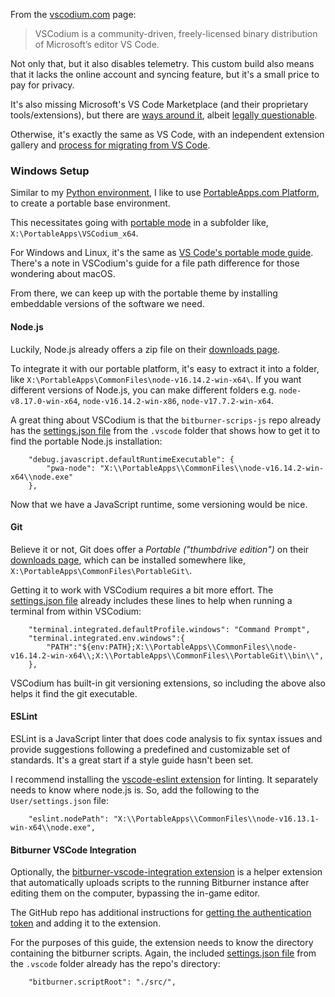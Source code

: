 From the [vscodium.com](https://vscodium.com/) page:

> VSCodium is a community-driven, freely-licensed binary distribution of Microsoft’s editor VS Code.

Not only that, but it also disables telemetry. This custom build also means that it lacks the online account and syncing feature, but it's a small price to pay for privacy.

It's also missing Microsoft's VS Code Marketplace (and their proprietary tools/extensions), but there are [ways around it](https://github.com/VSCodium/vscodium/blob/master/DOCS.md#howto-vscode-marketplace), albeit [legally questionable](https://github.com/microsoft/vscode/issues/31168).

Otherwise, it's exactly the same as VS Code, with an independent extension gallery and [process for migrating from VS Code](https://github.com/VSCodium/vscodium/blob/master/DOCS.md#migrating).

### Windows Setup
Similar to my [Python environment](https://josealermaiii.github.io/python-tutorials/getting_started/installation.html), I like to use [PortableApps.com Platform](https://portableapps.com/download), to create a portable base environment.

This necessitates going with [portable mode](https://github.com/VSCodium/vscodium/blob/master/DOCS.md#how-do-i-run-vscodium-in-portable-mode) in a subfolder like, `X:\PortableApps\VSCodium_x64`.

For Windows and Linux, it's the same as [VS Code's portable mode guide](https://code.visualstudio.com/docs/editor/portable). There's a note in VSCodium's guide for a file path difference for those wondering about macOS.

From there, we can keep up with the portable theme by installing embeddable versions of the software we need.

#### Node.js

Luckily, Node.js already offers a zip file on their [downloads page](https://nodejs.org/en/download/).

To integrate it with our portable platform, it's easy to extract it into a folder, like `X:\PortableApps\CommonFiles\node-v16.14.2-win-x64\`. If you want different versions of Node.js, you can make different folders e.g. `node-v8.17.0-win-x64`, `node-v16.14.2-win-x86`, `node-v17.7.2-win-x64`.

A great thing about VSCodium is that the `bitburner-scrips-js` repo already has the [settings.json file](https://github.com/JoseALermaIII/bitburner-scripts-js/blob/master/.vscode/settings.json) from the `.vscode` folder that shows how to get it to find the portable Node.js installation:

```
    "debug.javascript.defaultRuntimeExecutable": {
        "pwa-node": "X:\\PortableApps\\CommonFiles\\node-v16.14.2-win-x64\\node.exe"
    },
```

Now that we have a JavaScript runtime, some versioning would be nice.

#### Git
Believe it or not, Git does offer a *Portable ("thumbdrive edition")* on their [downloads page](https://git-scm.com/download/win), which can be installed somewhere like, `X:\PortableApps\CommonFiles\PortableGit\`.

Getting it to work with VSCodium requires a bit more effort. The [settings.json file](https://github.com/JoseALermaIII/bitburner-scripts-js/blob/master/.vscode/settings.json) already includes these lines to help when running a terminal from within VSCodium:

```
    "terminal.integrated.defaultProfile.windows": "Command Prompt",
    "terminal.integrated.env.windows":{
        "PATH":"${env:PATH};X:\\PortableApps\\CommonFiles\\node-v16.14.2-win-x64\\;X:\\PortableApps\\CommonFiles\\PortableGit\\bin\\",
    },
```

VSCodium has built-in git versioning extensions, so including the above also helps it find the git executable.

#### ESLint
ESLint is a JavaScript linter that does code analysis to fix syntax issues and provide suggestions following a predefined and customizable set of standards. It's a great start if a style guide hasn't been set.

I recommend installing the [vscode-eslint extension](https://open-vsx.org/extension/dbaeumer/vscode-eslint) for linting. It separately needs to know where node.js is. So, add the following to the `User/settings.json` file:

```
    "eslint.nodePath": "X:\\PortableApps\\CommonFiles\\node-v16.13.1-win-x64\\node.exe",
```

#### Bitburner VSCode Integration
Optionally, the [bitburner-vscode-integration extension](https://marketplace.visualstudio.com/items?itemName=bitburner.bitburner-vscode-integration) is a helper extension that automatically uploads scripts to the running Bitburner instance after editing them on the computer, bypassing the in-game editor.

The GitHub repo has additional instructions for [getting the authentication token](https://github.com/bitburner-official/bitburner-vscode#authentication) and adding it to the extension.

For the purposes of this guide, the extension needs to know the directory containing the bitburner scripts. Again, the included [settings.json file](https://github.com/JoseALermaIII/bitburner-scripts-js/blob/master/.vscode/settings.json) from the `.vscode` folder already has the repo's directory:

```
    "bitburner.scriptRoot": "./src/",
```